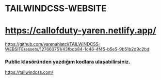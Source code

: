 # TAILWINDCSS-WEBSITE
# https://callofduty-yaren.netlify.app/


https://github.com/yarenahlatci/TAILWINDCSS-WEBSITE/assets/127660751/43fbdb84-1c46-4f45-b5e5-9b51b2d9c2bd

### Public klasöründen yazdığım kodlara ulaşabilirsiniz.

https://tailwindcss.com/
